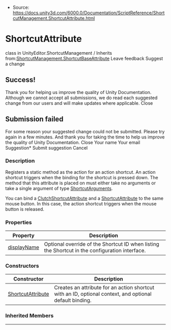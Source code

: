 * Source: https://docs.unity3d.com/6000.0/Documentation/ScriptReference/ShortcutManagement.ShortcutAttribute.html

# ShortcutAttribute
class in UnityEditor.ShortcutManagement
/
Inherits from:[ShortcutManagement.ShortcutBaseAttribute](https://docs.unity3d.com/6000.0/Documentation/ScriptReference/ShortcutManagement.ShortcutBaseAttribute.html)
Leave feedback
Suggest a change
## Success!
Thank you for helping us improve the quality of Unity Documentation. Although we cannot accept all submissions, we do read each suggested change from our users and will make updates where applicable.
Close
## Submission failed
For some reason your suggested change could not be submitted. Please <a>try again</a> in a few minutes. And thank you for taking the time to help us improve the quality of Unity Documentation.
Close
Your name Your email Suggestion* Submit suggestion
Cancel
### Description
Registers a static method as the action for an action shortcut.
An action shortcut triggers when the binding for the shortcut is pressed down. The method that this attribute is placed on must either take no arguments or take a single argument of type [ShortcutArguments](https://docs.unity3d.com/6000.0/Documentation/ScriptReference/ShortcutManagement.ShortcutArguments.html).  
  
You can bind a [ClutchShortcutAttribute](https://docs.unity3d.com/6000.0/Documentation/ScriptReference/ShortcutManagement.ClutchShortcutAttribute.html) and a [ShortcutAttribute](https://docs.unity3d.com/6000.0/Documentation/ScriptReference/ShortcutManagement.ShortcutAttribute.html) to the same mouse button. In this case, the action shortcut triggers when the mouse button is released.
### Properties
Property | Description  
---|---  
[displayName](https://docs.unity3d.com/6000.0/Documentation/ScriptReference/ShortcutManagement.ShortcutAttribute-displayName.html) | Optional override of the Shortcut ID when listing the Shortcut in the configuration interface.  
### Constructors
Constructor | Description  
---|---  
[ShortcutAttribute](https://docs.unity3d.com/6000.0/Documentation/ScriptReference/ShortcutManagement.ShortcutAttribute-ctor.html) | Creates an attribute for an action shortcut with an ID, optional context, and optional default binding.  
### Inherited Members
* * *

